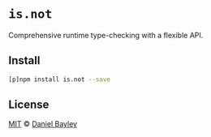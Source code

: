 `is.not`
=======
Comprehensive runtime type-checking with a flexible API.

## Install
~~~ sh
[p]npm install is.not --save
~~~

License
-------
[MIT] © [Daniel Bayley]

[MIT]:                LICENSE.md
[Daniel Bayley]:      https://github.com/danielbayley
